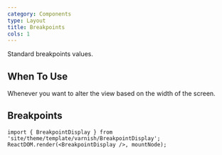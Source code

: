 ```yaml
---
category: Components
type: Layout
title: Breakpoints
cols: 1
---
```


Standard breakpoints values.

## When To Use

Whenever you want to alter the view based on the width of the screen.

## Breakpoints

```__react
import { BreakpointDisplay } from 'site/theme/template/varnish/BreakpointDisplay';
ReactDOM.render(<BreakpointDisplay />, mountNode);
```
